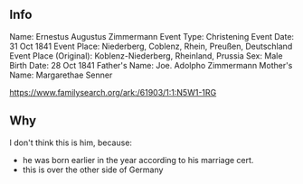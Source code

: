 
## Info

Name: Ernestus Augustus Zimmermann
Event Type:	Christening
Event Date:	31 Oct 1841
Event Place: Niederberg, Coblenz, Rhein, Preußen, Deutschland
Event Place (Original):	Koblenz-Niederberg, Rheinland, Prussia
Sex: Male
Birth Date:	28 Oct 1841
Father's Name: Joe. Adolpho Zimmermann
Mother's Name: Margarethae Senner

https://www.familysearch.org/ark:/61903/1:1:N5W1-1RG

## Why

I don't think this is him, because:

* he was born earlier in the year according to his marriage cert.
* this is over the other side of Germany
